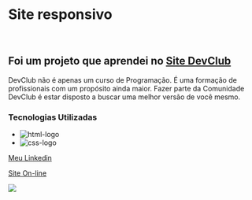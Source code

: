 <h1>Site responsivo </h1>
<br>
<h2>Foi um projeto que aprendei no <a href="https://rodolfomori.com.br/devclub/">Site DevClub</a></h2>
<p>DevClub não é apenas um curso de Programação. É uma formação de profissionais com um propósito ainda maior. Fazer parte da Comunidade DevClub é estar disposto a buscar uma melhor versão de você mesmo.</p>

<h3>Tecnologias Utilizadas</h3>

- <img src="https://img.shields.io/badge/HTML-239120?style=for-the-badge&logo=html5&logoColor=white" alt="html-logo"/>

- <img src= "https://img.shields.io/badge/CSS-239120?&style=for-the-badge&logo=css3&logoColor=white" alt="css-logo"/>

<a href='https://www.linkedin.com/in/guilherme-link-corbellini-49686b264/'>Meu Linkedin</a>

<a href='https://sitetestederesponsivo.netlify.app/'>Site On-line</a>

<img src="https://github.com/GuilhermeLC23/primeiro-projeto-responsivo/blob/main/Captura%20de%20tela%202024-02-16%20172601.png?raw=true">
